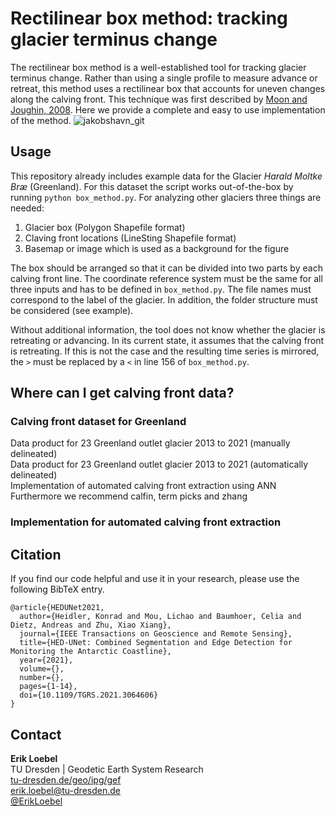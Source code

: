 # Rectilinear box method: tracking glacier terminus change
The rectilinear box method is a well-established tool for tracking glacier terminus change. Rather than using a single profile to measure advance or retreat, this method uses a rectilinear box that accounts for uneven changes along the calving front. This technique was first described by [Moon and Joughin, 2008](https://doi.org/10.1029/2007JF000927). Here we provide a complete and easy to use implementation of the method. 
![jakobshavn_git](https://user-images.githubusercontent.com/68990782/188456837-30c44202-971b-4d4c-9ac8-3d3e011543b3.png)

## Usage
This repository already includes example data for the Glacier *Harald Moltke Bræ* (Greenland). For this dataset the script works out-of-the-box by running `python box_method.py`. For analyzing other glaciers three things are needed:

1. Glacier box (Polygon Shapefile format)
2. Claving front locations (LineSting Shapefile format)
3. Basemap or image which is used as a background for the figure

The box should be arranged so that it can be divided into two parts by each calving front line. The coordinate reference system must be the same for all three inputs and has to be defined in `box_method.py`. The file names must correspond to the label of the glacier. In addition, the folder structure must be considered (see example).

Without additional information, the tool does not know whether the glacier is retreating or advancing. In its current state, it assumes that the calving front is retreating. If this is not the case and the resulting time series is mirrored, the `>` must be replaced by a `<` in line 156 of `box_method.py`.

## Where can I get calving front data?

### Calving front dataset for Greenland
Data product for 23 Greenland outlet glacier 2013 to 2021 (manually delineated)  
Data product for 23 Greenland outlet glacier 2013 to 2021 (automatically delineated)  
Implementation of automated calving front extraction using ANN
Furthermore we recommend calfin, term picks and zhang

### Implementation for automated calving front extraction

## Citation
If you find our code helpful and use it in your research, please use the following BibTeX entry.

```
@article{HEDUNet2021,
  author={Heidler, Konrad and Mou, Lichao and Baumhoer, Celia and Dietz, Andreas and Zhu, Xiao Xiang},
  journal={IEEE Transactions on Geoscience and Remote Sensing}, 
  title={HED-UNet: Combined Segmentation and Edge Detection for Monitoring the Antarctic Coastline}, 
  year={2021},
  volume={},
  number={},
  pages={1-14},
  doi={10.1109/TGRS.2021.3064606}
}
```
## Contact
**Erik Loebel**  
TU Dresden | Geodetic Earth System Research   
[tu-dresden.de/geo/ipg/gef](https://tu-dresden.de/bu/umwelt/geo/ipg/gef)  
[erik.loebel@tu-dresden.de](mailto:erik.Loebel@tu-dresden.de)  
[@ErikLoebel](https://twitter.com/erikloebel)  
